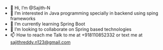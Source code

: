 - 👋 Hi, I’m @Sajith-N
- 👀 I’m interested in Java programming specially in backend using sping frameworks
- 🌱 I’m currently learning Spring Boot
- 💞️ I’m looking to collaborate on Spring based technologies
- 📫 How to reach me Talk to me at +918110852332 or text me at sajithreddy.n123@gmail.com

<!---
Sajith-N/Sajith-N is a ✨ special ✨ repository because its `README.md` (this file) appears on your GitHub profile.
You can click the Preview link to take a look at your changes.
--->
